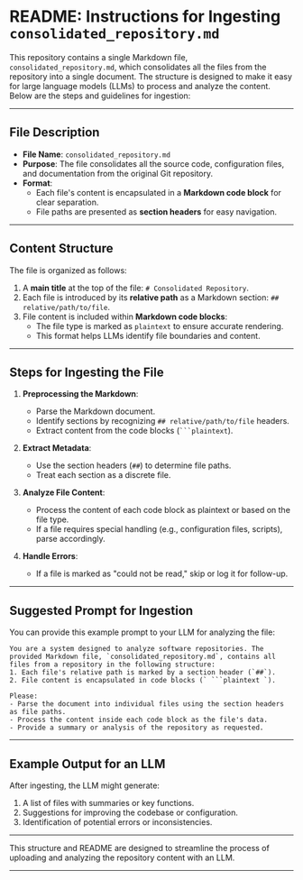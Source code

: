 # README: Instructions for Ingesting `consolidated_repository.md`

This repository contains a single Markdown file, `consolidated_repository.md`, which consolidates all the files from the repository into a single document. The structure is designed to make it easy for large language models (LLMs) to process and analyze the content. Below are the steps and guidelines for ingestion:

---

## File Description

- **File Name**: `consolidated_repository.md`
- **Purpose**: The file consolidates all the source code, configuration files, and documentation from the original Git repository.
- **Format**: 
  - Each file's content is encapsulated in a **Markdown code block** for clear separation.
  - File paths are presented as **section headers** for easy navigation.

---

## Content Structure

The file is organized as follows:
1. A **main title** at the top of the file: `# Consolidated Repository`.
2. Each file is introduced by its **relative path** as a Markdown section: `## relative/path/to/file`.
3. File content is included within **Markdown code blocks**:
   - The file type is marked as `plaintext` to ensure accurate rendering.
   - This format helps LLMs identify file boundaries and content.

---

## Steps for Ingesting the File

1. **Preprocessing the Markdown**:
   - Parse the Markdown document.
   - Identify sections by recognizing `## relative/path/to/file` headers.
   - Extract content from the code blocks (` ```plaintext `).

2. **Extract Metadata**:
   - Use the section headers (`##`) to determine file paths.
   - Treat each section as a discrete file.

3. **Analyze File Content**:
   - Process the content of each code block as plaintext or based on the file type.
   - If a file requires special handling (e.g., configuration files, scripts), parse accordingly.

4. **Handle Errors**:
   - If a file is marked as "could not be read," skip or log it for follow-up.

---

## Suggested Prompt for Ingestion

You can provide this example prompt to your LLM for analyzing the file:

```
You are a system designed to analyze software repositories. The provided Markdown file, `consolidated_repository.md`, contains all files from a repository in the following structure:
1. Each file's relative path is marked by a section header (`##`).
2. File content is encapsulated in code blocks (` ```plaintext `).

Please:
- Parse the document into individual files using the section headers as file paths.
- Process the content inside each code block as the file's data.
- Provide a summary or analysis of the repository as requested.
```

---

## Example Output for an LLM

After ingesting, the LLM might generate:
1. A list of files with summaries or key functions.
2. Suggestions for improving the codebase or configuration.
3. Identification of potential errors or inconsistencies.

---

This structure and README are designed to streamline the process of uploading and analyzing the repository content with an LLM.

--- 